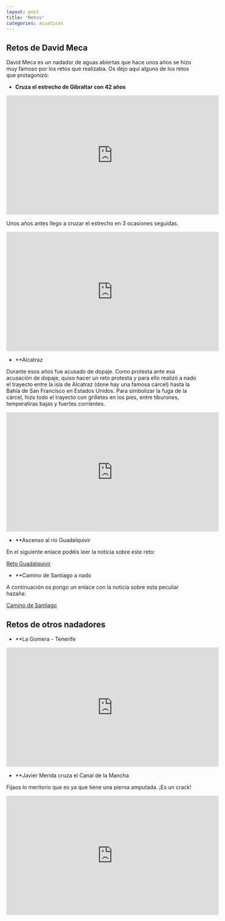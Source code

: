 ```yaml
---
layout: post
title: "Retos"
categories: acuaticos
---
```


## Retos de David Meca

David Meca es un nadador de aguas abiertas que hace unos años se hizo muy famoso por los retos que realizaba. Os dejo aquí alguno de los retos que protagonizó:

* **Cruza el estrecho de Gibraltar con 42 años**

<iframe width="560" height="315" src="https://www.youtube.com/embed/MQ10zUg6vVg" frameborder="0" allow="accelerometer; autoplay; clipboard-write; encrypted-media; gyroscope; picture-in-picture" allowfullscreen></iframe>

Unos años antes llego a cruzar el estrecho en 3 ocasiones seguidas.

<iframe width="560" height="315" src="https://www.youtube.com/embed/bcTR4hf83VI" frameborder="0" allow="accelerometer; autoplay; clipboard-write; encrypted-media; gyroscope; picture-in-picture" allowfullscreen></iframe>

* **Alcatraz

Durante esos años fue acusado de dopaje. Como protesta ante esa acusación de dopaje, quiso hacer un reto protesta y para ello realizó a nado el trayecto entre la isla de Alcatraz (done hay una famosa cárcel) hasta la Bahía de San Francisco en Estados Unidos. Para simbolizar la fuga de la cárcel, hizo todo el trayecto con grilletes en los pies, entre tiburones, temperatiras bajas y fuertes corrientes.

<iframe width="560" height="315" src="https://www.youtube.com/embed/BoRMq8H2z0I" frameborder="0" allow="accelerometer; autoplay; clipboard-write; encrypted-media; gyroscope; picture-in-picture" allowfullscreen></iframe>

* **Ascenso al río Guadalquivir

En el siguiente enlace podéis leer la noticia sobre este reto:

[Reto Guadalquivir](https://elpais.com/deportes/2007/04/22/actualidad/1177226514_850215.html)

* **Camino de Santiago a nado

A continuación os pongo un enlace con la noticia sobre esta peculiar hazaña:

[Camino de Santiago](https://www.marca.com/2010/01/05/mas_deportes/natacion/1262719943.html)

## Retos de otros nadadores

* **La Gomera - Tenerife

<iframe width="560" height="315" src="https://www.youtube.com/embed/HaP8eHoIclk" frameborder="0" allow="accelerometer; autoplay; clipboard-write; encrypted-media; gyroscope; picture-in-picture" allowfullscreen></iframe>

* **Javier Merida cruza el Canal de la Mancha

Fijaos lo meritorio que es ya que tiene una pierna amputada. ¡Es un crack!

<iframe width="560" height="315" src="https://www.youtube.com/embed/R4poQUAEsQ4" title="YouTube video player" frameborder="0" allow="accelerometer; autoplay; clipboard-write; encrypted-media; gyroscope; picture-in-picture" allowfullscreen></iframe>

